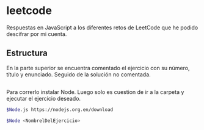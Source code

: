 # leetcode

Respuestas en JavaScript a los diferentes retos de LeetCode que he podido descifrar por mi cuenta.

## Estructura

En la parte superior se encuentra comentado el ejercicio con su número, título y enunciado. Seguido de la solución no comentada.

##

Para correrlo instalar Node. Luego solo es cuestion de ir a la carpeta y ejecutar el ejercicio deseado.

```bash
$Node.js https://nodejs.org.en/download

$Node <NombrelDelEjercicio>

```
